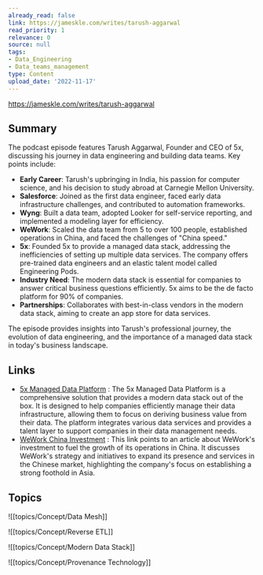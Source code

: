 ```yaml
---
already_read: false
link: https://jameskle.com/writes/tarush-aggarwal
read_priority: 1
relevance: 0
source: null
tags:
- Data_Engineering
- Data_teams_management
type: Content
upload_date: '2022-11-17'
---
```


https://jameskle.com/writes/tarush-aggarwal
## Summary

The podcast episode features Tarush Aggarwal, Founder and CEO of 5x, discussing his journey in data engineering and building data teams. Key points include:

- **Early Career**: Tarush's upbringing in India, his passion for computer science, and his decision to study abroad at Carnegie Mellon University.
- **Salesforce**: Joined as the first data engineer, faced early data infrastructure challenges, and contributed to automation frameworks.
- **Wyng**: Built a data team, adopted Looker for self-service reporting, and implemented a modeling layer for efficiency.
- **WeWork**: Scaled the data team from 5 to over 100 people, established operations in China, and faced the challenges of "China speed."
- **5x**: Founded 5x to provide a managed data stack, addressing the inefficiencies of setting up multiple data services. The company offers pre-trained data engineers and an elastic talent model called Engineering Pods.
- **Industry Need**: The modern data stack is essential for companies to answer critical business questions efficiently. 5x aims to be the de facto platform for 90% of companies.
- **Partnerships**: Collaborates with best-in-class vendors in the modern data stack, aiming to create an app store for data services.

The episode provides insights into Tarush's professional journey, the evolution of data engineering, and the importance of a managed data stack in today's business landscape.
## Links

- [5x Managed Data Platform](https://5x.co/managed-data-platform/) : The 5x Managed Data Platform is a comprehensive solution that provides a modern data stack out of the box. It is designed to help companies efficiently manage their data infrastructure, allowing them to focus on deriving business value from their data. The platform integrates various data services and provides a talent layer to support companies in their data management needs.
- [WeWork China Investment](https://www.wework.com/newsroom/investment-to-fuel-growth-of-wework-china) : This link points to an article about WeWork's investment to fuel the growth of its operations in China. It discusses WeWork's strategy and initiatives to expand its presence and services in the Chinese market, highlighting the company's focus on establishing a strong foothold in Asia.

## Topics

![[topics/Concept/Data Mesh]]

![[topics/Concept/Reverse ETL]]

![[topics/Concept/Modern Data Stack]]

![[topics/Concept/Provenance Technology]]